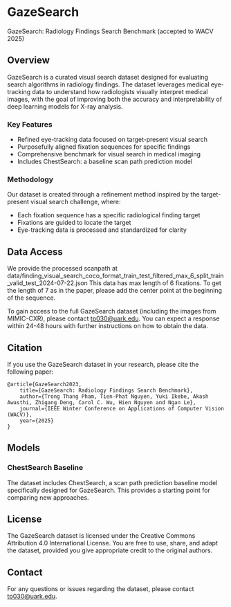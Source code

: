 # GazeSearch
GazeSearch: Radiology Findings Search Benchmark (accepted to WACV 2025)

## Overview

GazeSearch is a curated visual search dataset designed for evaluating search algorithms in radiology findings. The dataset leverages medical eye-tracking data to understand how radiologists visually interpret medical images, with the goal of improving both the accuracy and interpretability of deep learning models for X-ray analysis.

### Key Features
- Refined eye-tracking data focused on target-present visual search
- Purposefully aligned fixation sequences for specific findings
- Comprehensive benchmark for visual search in medical imaging
- Includes ChestSearch: a baseline scan path prediction model

### Methodology
Our dataset is created through a refinement method inspired by the target-present visual search challenge, where:
- Each fixation sequence has a specific radiological finding target
- Fixations are guided to locate the target
- Eye-tracking data is processed and standardized for clarity

## Data Access
We provide the processed scanpath at data/finding_visual_search_coco_format_train_test_filtered_max_6_split_train_valid_test_2024-07-22.json 
This data has max length of 6 fixations. To get the length of 7 as in the paper, please add the center point at the beginning of the sequence.

To gain access to the full GazeSearch dataset (including the images from MIMIC-CXR), please contact tp030@uark.edu. You can expect a response within 24-48 hours with further instructions on how to obtain the data.

## Citation

If you use the GazeSearch dataset in your research, please cite the following paper:

```
@article{GazeSearch2023,
    title={GazeSearch: Radiology Findings Search Benchmark},
    author={Trong Thang Pham, Tien-Phat Nguyen, Yuki Ikebe, Akash Awasthi, Zhigang Deng, Carol C. Wu, Hien Nguyen and Ngan Le},
    journal={IEEE Winter Conference on Applications of Computer Vision (WACV)},
    year={2025}
}
```

## Models

### ChestSearch Baseline
The dataset includes ChestSearch, a scan path prediction baseline model specifically designed for GazeSearch. This provides a starting point for comparing new approaches.



## License

The GazeSearch dataset is licensed under the Creative Commons Attribution 4.0 International License. You are free to use, share, and adapt the dataset, provided you give appropriate credit to the original authors.

## Contact

For any questions or issues regarding the dataset, please contact tp030@uark.edu.
